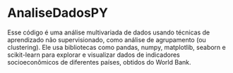 # AnaliseDadosPY
Esse código é uma análise multivariada de dados usando técnicas de aprendizado não supervisionado, como análise de agrupamento (ou clustering). Ele usa bibliotecas como pandas, numpy, matplotlib, seaborn e scikit-learn para explorar e visualizar dados de indicadores socioeconômicos de diferentes países, obtidos do World Bank.
